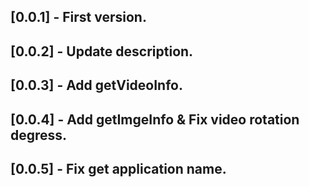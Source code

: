 ## [0.0.1] - First version.
## [0.0.2] - Update description.
## [0.0.3] - Add getVideoInfo.
## [0.0.4] - Add getImgeInfo & Fix video rotation degress.
## [0.0.5] - Fix get application name.
